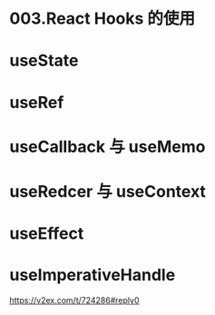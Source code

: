 <!--
 * @Author: dtdths
 * @Date: 2020-09-05 12:10:50
 * @LastEditTime: 2020-11-12 10:25:59
 * @FilePath: /blog/blog/003.React Hooks 的使用.md
-->

# 003.React Hooks 的使用

# useState

# useRef

# useCallback 与 useMemo

# useRedcer 与 useContext

# useEffect

# useImperativeHandle

https://v2ex.com/t/724286#reply0